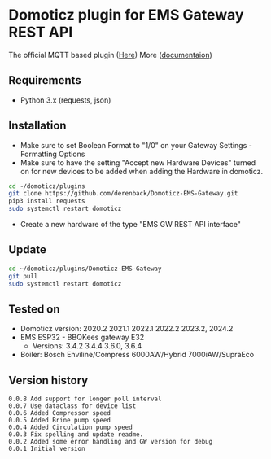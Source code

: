 # Domoticz plugin for EMS Gateway REST API
The official MQTT based plugin ([Here](https://github.com/bbqkees/ems-esp-domoticz-plugin))
More ([documentaion](https://emsesp.github.io/docs/#/Command?id=http-api))

## Requirements
- Python 3.x (requests, json)

## Installation
- Make sure to set Boolean Format to "1/0" on your Gateway Settings - Formatting Options
- Make sure to have the setting "Accept new Hardware Devices" turned on for new devices to be added when adding the Hardware in domoticz.

```bash
cd ~/domoticz/plugins
git clone https://github.com/derenback/Domoticz-EMS-Gateway.git
pip3 install requests
sudo systemctl restart domoticz
```
- Create a new hardware of the type "EMS GW REST API interface"

## Update
```bash
cd ~/domoticz/plugins/Domoticz-EMS-Gateway
git pull
sudo systemctl restart domoticz
```

## Tested on
- Domoticz version: 2020.2 2021.1 2022.1 2022.2 2023.2, 2024.2
- EMS ESP32 - BBQKees gateway E32 
    - Versions: 3.4.2 3.4.4 3.6.0, 3.6.4
- Boiler: Bosch Enviline/Compress 6000AW/Hybrid 7000iAW/SupraEco

## Version history
    0.0.8 Add support for longer poll interval
    0.0.7 Use dataclass for device list
    0.0.6 Added Compressor speed
    0.0.5 Added Brine pump speed
    0.0.4 Added Circulation pump speed
    0.0.3 Fix spelling and update readme.
    0.0.2 Added some error handling and GW version for debug
    0.0.1 Initial version


